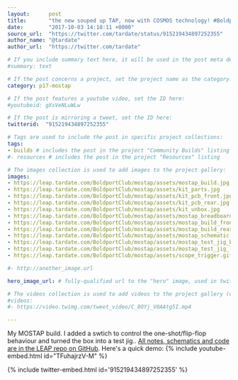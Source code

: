 ```yaml
---
layout:      post
title:       "the new souped up TAP, now with COSMOS technology! #BoldportClub LEAP#345"
date:        "2017-10-03 14:18:11 +0000"
source_url:  "https://twitter.com/tardate/status/915219434897252355"
author_name: "@tardate"
author_url:  "https://twitter.com/tardate"

# If you include summary text here, it will be used in the post meta description instead of an excerpt from the post body
#summary: text

# If the post concerns a project, set the project name as the category:
category: p17-mostap

# If the post features a youtube video, set the ID here:
#youtubeid: gXsVeNLuWLw

# If the post is mirroring a tweet, set the ID here:
twitterid:  "915219434897252355"

# Tags are used to include the post in specific project collections:
tags:
- builds # includes the post in the project "Community Builds" listing
#- resources # includes the post in the project "Resources" listing

# The images collection is used to add images to the project gallery:
images:
- https://leap.tardate.com/BoldportClub/mostap/assets/mostap_build.jpg
- https://leap.tardate.com/BoldportClub/mostap/assets/kit_parts.jpg
- https://leap.tardate.com/BoldportClub/mostap/assets/kit_pcb_front.jpg
- https://leap.tardate.com/BoldportClub/mostap/assets/kit_pcb_rear.jpg
- https://leap.tardate.com/BoldportClub/mostap/assets/kit_unbox.jpg
- https://leap.tardate.com/BoldportClub/mostap/assets/mostap_breadboard_test.jpg
- https://leap.tardate.com/BoldportClub/mostap/assets/mostap_build_front.jpg
- https://leap.tardate.com/BoldportClub/mostap/assets/mostap_build_rear.jpg
- https://leap.tardate.com/BoldportClub/mostap/assets/mostap_schematic.png
- https://leap.tardate.com/BoldportClub/mostap/assets/mostap_test_jig_build.jpg
- https://leap.tardate.com/BoldportClub/mostap/assets/mostap_test_jig_layout.jpg
- https://leap.tardate.com/BoldportClub/mostap/assets/scope_trigger.gif

#- http://another_image.url

hero_image_url: # fully-qualified url to the "hero" image, used in twitter cards for example

# The videos collection is used to add videos to the project gallery (currently only mp4):
#videos:
#- https://video.twimg.com/tweet_video/C_8OYj_V0AAtg5I.mp4

---
```



My MOSTAP build.
I added a swtich to control the one-shot/flip-flop behaviour and turned the box into a test jig..
[All notes, schematics and code are in the LEAP repo on GitHub](https://github.com/tardate/LittleArduinoProjects/tree/master/BoldportClub/mostap).
Here's a quick demo:
{% include youtube-embed.html id="TFuhajrzV-M" %}

{% include twitter-embed.html id='915219434897252355' %}



